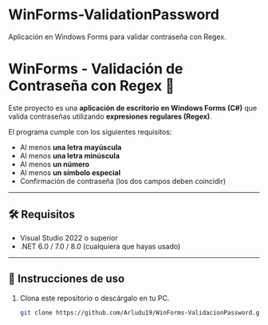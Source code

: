 # WinForms-ValidationPassword
Aplicación en Windows Forms para validar contraseña con Regex.
# WinForms - Validación de Contraseña con Regex 🔐

Este proyecto es una **aplicación de escritorio en Windows Forms (C#)** que valida contraseñas utilizando **expresiones regulares (Regex)**.  

El programa cumple con los siguientes requisitos:  
- Al menos **una letra mayúscula**  
- Al menos **una letra minúscula**  
- Al menos **un número**  
- Al menos **un símbolo especial**  
- Confirmación de contraseña (los dos campos deben coincidir)  

---

## 🛠️ Requisitos
- Visual Studio 2022 o superior  
- .NET 6.0 / 7.0 / 8.0 (cualquiera que hayas usado)  

---

## 🚀 Instrucciones de uso
1. Clona este repositorio o descárgalo en tu PC.  
   ```bash
   git clone https://github.com/Arludu19/WinForms-ValidacionPassword.git
